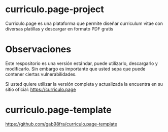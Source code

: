 # curriculo.page-project
Curriculo.page es una plataforma que permite diseñar curriculum vitae con diversas platillas y descargar en formato PDF gratis

# Observaciones
Este respositorio es una versión estándar, puede utilizarlo, descargarlo y modificarlo. Sin embargo es importante que usted sepa que puede contener ciertas vulnerabilidades.

Si usted quiere utilizar la versión completa y actualizada la encuentra en su sitio oficial: https://curriculo.page

# curriculo.page-template
https://github.com/gab98fra/curriculo.page-template
